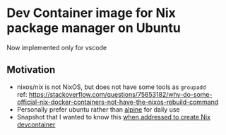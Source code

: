 # Dev Container image for Nix package manager on Ubuntu

Now implemented only for vscode

## Motivation

- nixos/nix is not NixOS, but does not have some tools as `groupadd`\
  ref: <https://stackoverflow.com/questions/75653182/why-do-some-official-nix-docker-containers-not-have-the-nixos-rebuild-command>
- Personally prefer ubuntu rather than [alpine](https://hub.docker.com/r/nixos/nix) for daily use
- Snapshot that I wanted to know this [when addressed to create Nix devcontainer](https://github.com/kachick/wait-other-jobs/pull/517)
